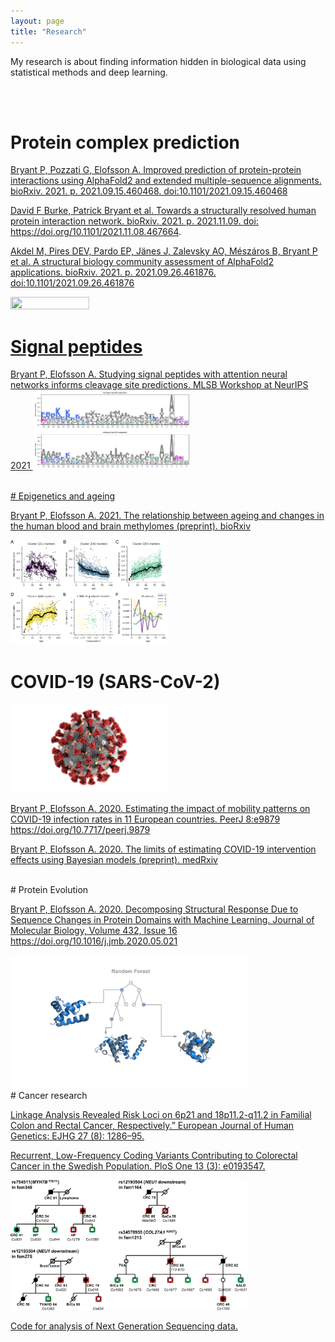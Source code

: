 ```yaml
---
layout: page
title: "Research"
---
```


My research is about finding information hidden in biological data using statistical methods and deep learning.
<br>

<br>



<br>

# Protein complex prediction

<a href="https://www.biorxiv.org/content/10.1101/2021.09.15.460468v2"> Bryant P, Pozzati G, Elofsson A. Improved prediction of protein-protein interactions using AlphaFold2 and extended multiple-sequence alignments. bioRxiv. 2021. p. 2021.09.15.460468. doi:10.1101/2021.09.15.460468

<a href="https://www.biorxiv.org/content/10.1101/2021.11.08.467664v1 "> David F Burke, Patrick Bryant et al. Towards a structurally resolved human protein
interaction network. bioRxiv. 2021. p. 2021.11.09. doi: https://doi.org/10.1101/2021.11.08.467664.

<a href="https://www.biorxiv.org/content/10.1101/2021.09.26.461876v1"> Akdel M, Pires DEV, Pardo EP, Jänes J, Zalevsky AO, Mészáros B, Bryant P et al. A structural biology community assessment of AlphaFold2 applications. bioRxiv. 2021. p. 2021.09.26.461876. doi:10.1101/2021.09.26.461876

<img src="./assets/trna.gif" width="50%" height="50%"  />

<br>


# Signal peptides

Bryant P, Elofsson A. Studying signal peptides with attention neural networks informs cleavage site predictions. MLSB Workshop at NeurIPS 2021
<img src="./assets/SP.png" width="50%" height="50%"  />

<br>
# Epigenetics and ageing


<a href="https://www.biorxiv.org/content/10.1101/2021.01.26.428239v1">Bryant P, Elofsson A. 2021. The relationship between ageing and changes in the human blood and brain methylomes (preprint). bioRxiv </a>


<img src="./assets/cerebellum_methylation.png" width="50%" height="50%"  />

<br>

# COVID-19 (SARS-CoV-2)
<img src="./assets/Coronavirus-CDC.jpg" width="50%" height="50%" />

<a href="https://peerj.com/articles/9879/">Bryant P, Elofsson A. 2020. Estimating the impact of mobility patterns on COVID-19 infection rates in 11 European countries. PeerJ 8:e9879 https://doi.org/10.7717/peerj.9879</a>

<a href="https://www.medrxiv.org/content/10.1101/2020.08.14.20175240v1.full.pdf+html">Bryant P, Elofsson A. 2020. The limits of estimating COVID-19 intervention effects using Bayesian models (preprint). medRxiv</a>

<br>
# Protein Evolution

<a href="https://www.sciencedirect.com/science/article/pii/S0022283620303703?via%3Dihub">Bryant P, Elofsson A. 2020. Decomposing Structural Response Due to Sequence Changes in Protein Domains with Machine Learning. Journal of Molecular Biology, Volume 432, Issue 16 https://doi.org/10.1016/j.jmb.2020.05.021 </a>

<img src="./assets/GraphicalAbstract.svg" width="75%" height="75%" />

<br>
# Cancer research


[Linkage Analysis Revealed Risk Loci on 6p21 and 18p11.2-q11.2 in Familial Colon and Rectal Cancer, Respectively.” European Journal of Human Genetics: EJHG 27 (8): 1286–95.]


[Recurrent, Low-Frequency Coding Variants Contributing to Colorectal Cancer in the Swedish Population. PloS One 13 (3): e0193547.]


<img src="./assets/fam_tree.png" width="75%" height="75%" />

[Code for analysis of Next Generation Sequencing data.]



[Code for analysis of Next Generation Sequencing data.]:https://github.com/patrickbryant1/CMM

[Linkage Analysis Revealed Risk Loci on 6p21 and 18p11.2-q11.2 in Familial Colon and Rectal Cancer, Respectively.” European Journal of Human Genetics: EJHG 27 (8): 1286–95.]:https://www.nature.com/articles/s41431-019-0388-3

[Recurrent, Low-Frequency Coding Variants Contributing to Colorectal Cancer in the Swedish Population. PloS One 13 (3): e0193547.]:https://journals.plos.org/plosone/article?id=10.1371/journal.pone.0193547
